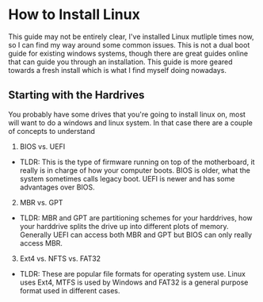 # How to Install Linux 

This guide may not be entirely clear, I've installed Linux mutliple times now, so I can find my way around some common issues. This is not a dual boot guide for existing windows systems, though there are great guides online that can guide you through an installation. This guide is more geared towards a fresh install which is what I find myself doing nowadays. 

## Starting with the Hardrives 

You probably have some drives that you're going to install linux on, most will want to do a windows and linux system. In that case there are a couple of concepts to understand 

1) BIOS vs. UEFI 

- TLDR: This is the type of firmware running on top of the motherboard, it really is in charge of how your computer boots. BIOS is older, what the system sometimes calls legacy boot. UEFI is newer and has some advantages over BIOS.

2) MBR vs. GPT 

- TLDR: MBR and GPT are partitioning schemes for your harddrives, how your harddrive splits the drive up into different plots of memory. Generally UEFI can access both MBR and GPT but BIOS can only really access MBR.  

3) Ext4 vs. NFTS vs. FAT32

- TLDR: These are popular file formats for operating system use. Linux uses Ext4, MTFS is used by Windows and FAT32 is a general purpose format used in different cases. 

